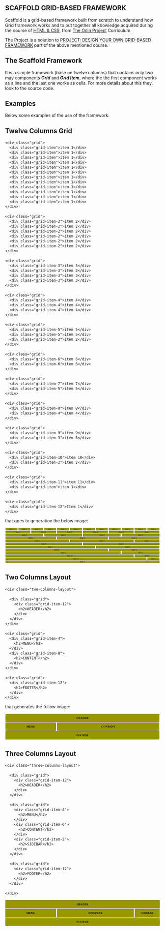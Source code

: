 ## SCAFFOLD GRID-BASED FRAMEWORK

Scaffold is a grid-based framework built from scratch to understand how Grid framework works and to put together all knowledge acquired during the course of [HTML & CSS](https://www.theodinproject.com/courses/html5-and-css3),
from [The Odin Project](https://www.theodinproject.com/courses/) Curriculum.

The Project is a solution to [PROJECT: DESIGN YOUR OWN GRID-BASED FRAMEWORK](https://www.theodinproject.com/courses/html5-and-css3/lessons/design-your-own-grid-based-framework) part of the above mentioned course.

## The Scaffold Framework

It is a simple framework (base on twelve columns) that contains only two may components ***Grid*** and ***Grid Item***, where the the first component works as a line and the last one works as cells. For more details about this they, look to the source code.

## Examples

Below some examples of the use of the framework.


## Twelve Columns Grid

```
<div class="grid">
  <div class="grid-item">item 1</div>
  <div class="grid-item">item 1</div>
  <div class="grid-item">item 1</div>
  <div class="grid-item">item 1</div>
  <div class="grid-item">item 1</div>
  <div class="grid-item">item 1</div>
  <div class="grid-item">item 1</div>
  <div class="grid-item">item 1</div>
  <div class="grid-item">item 1</div>
  <div class="grid-item">item 1</div>
  <div class="grid-item">item 1</div>
  <div class="grid-item">item 1</div>
</div>

<div class="grid">
  <div class="grid-item-2">item 2</div>
  <div class="grid-item-2">item 2</div>
  <div class="grid-item-2">item 2</div>
  <div class="grid-item-2">item 2</div>
  <div class="grid-item-2">item 2</div>
  <div class="grid-item-2">item 2</div>
</div>

<div class="grid">
  <div class="grid-item-3">item 3</div>
  <div class="grid-item-3">item 3</div>
  <div class="grid-item-3">item 3</div>
  <div class="grid-item-3">item 3</div>
</div>

<div class="grid">
  <div class="grid-item-4">item 4</div>
  <div class="grid-item-4">item 4</div>
  <div class="grid-item-4">item 4</div>
</div>

<div class="grid">
  <div class="grid-item-5">item 5</div>
  <div class="grid-item-5">item 5</div>
  <div class="grid-item-2">item 2</div>
</div>

<div class="grid">
  <div class="grid-item-6">item 6</div>
  <div class="grid-item-6">item 6</div>
</div>

<div class="grid">
  <div class="grid-item-7">item 7</div>
  <div class="grid-item-5">item 5</div>
</div>

<div class="grid">
  <div class="grid-item-8">item 8</div>
  <div class="grid-item-4">item 4</div>
</div>

<div class="grid">
  <div class="grid-item-9">item 9</div>
  <div class="grid-item-3">item 3</div>
</div>

<div class="grid">
  <div class="grid-item-10">item 10</div>
  <div class="grid-item-2">item 2</div>
</div>

<div class="grid">
  <div class="grid-item-11">item 11</div>
  <div class="grid-item">item 1</div>
</div>

<div class="grid">
  <div class="grid-item-12">Item 1</div>
</div>
```
that goes to generation the below image:

![Alt text](./images/twelve-columns.png "Twelve Columns Grid")

## Two Columns Layout

```
<div class="two-columns-layout">

  <div class="grid">
    <div class="grid-item-12">
      <h2>HEADER</h2>
    </div>
  </div>
</div>

<div class="grid">
  <div class="grid-item-4">
    <h2>MENU</h2>
  </div>
  <div class="grid-item-8">
    <h2>CONTENT</h2>
  </div>
</div>

<div class="grid">
  <div class="grid-item-12">
    <h2>FOOTER</h2>
  </div>
</div>
```

that generates the follow image:

![Alt text](./images/two-columns-layout.png "Two Columns layout")


## Three Columns Layout

```
<div class="three-columns-layout">

  <div class="grid">
    <div class="grid-item-12">
      <h2>HEADER</h2>
    </div>
  </div>

  <div class="grid">
    <div class="grid-item-4">
      <h2>MENU</h2>
    </div>
    <div class="grid-item-6">
      <h2>CONTENT</h2>
    </div>
    <div class="grid-item-2">
      <h2>SIDEBAR</h2>
    </div>
  </div>

  <div class="grid">
    <div class="grid-item-12">
      <h2>FOOTER</h2>
    </div>
  </div>

</div>
```
![Alt text](./images/three-columns-layout.png "Two Columns layout")
